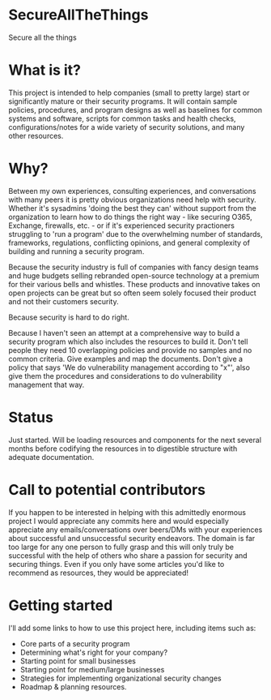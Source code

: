 # SecureAllTheThings
Secure all the things

# What is it?

This project is intended to help companies (small to pretty large) start or significantly mature or their security programs. It will contain sample policies, procedures, and program designs as well as baselines for common systems and software, scripts for common tasks and health checks, configurations/notes for a wide variety of security solutions, and many other resources. 

# Why?

Between my own experiences, consulting experiences, and conversations with many peers it is pretty obvious organizations need help with security. Whether it's sysadmins 'doing the best they can' without support from the organization to learn how to do things the right way - like securing O365, Exchange, firewalls, etc. - or if it's experienced security practioners struggling to 'run a program' due to the overwhelming number of standards, frameworks, regulations, conflicting opinions, and general complexity of building and running a security program.

Because the security industry is full of companies with fancy design teams and huge budgets selling rebranded open-source technology at a premium for their various bells and whistles. These products and innovative takes on open projects can be great but so often seem solely focused their product and not their customers security.

Because security is hard to do right.

Because I haven't seen an attempt at a comprehensive way to build a security program which also includes the resources to build it. Don't tell people they need 10 overlapping policies and provide no samples and no common criteria. Give examples and map the documents. Don't give a policy that says 'We do vulnerability management according to "x"', also give them the procedures and considerations to do vulnerability management that way.

# Status
Just started. Will be loading resources and components for the next several months before codifying the resources in to digestible structure with adequate documentation. 

# Call to potential contributors
If you happen to be interested in helping with this admittedly enormous project I would appreciate any commits here and would especially appreciate any emails/conversations over beers/DMs with your experiences about successful and unsuccessful security endeavors. The domain is far too large for any one person to fully grasp and this will only truly be successful with the help of others who share a passion for security and securing things. Even if you only have some articles you'd like to recommend as resources, they would be appreciated!

# Getting started
I'll add some links to how to use this project here, including items such as:
* Core parts of a security program
* Determining what's right for your company?
* Starting point for small businesses
* Starting point for medium/large businesses
* Strategies for implementing organizational security changes
* Roadmap & planning resources.
